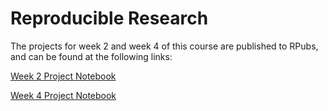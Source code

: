 Reproducible Research
================

The projects for week 2 and week 4 of this course are published to
RPubs, and can be found at the following links:

[Week 2 Project Notebook](https://rpubs.com/jmvarberg/884676)

[Week 4 Project
Notebook](https://rpubs.com/jmvarberg/repro_research_week_4)
